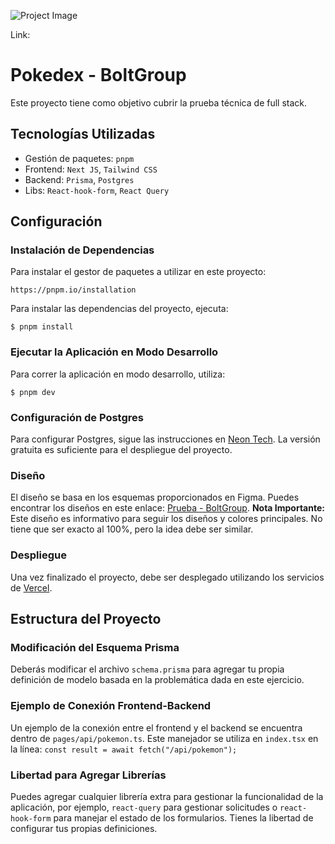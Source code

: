 ![Project Image](./public/banner.png)

Link: 

# Pokedex - BoltGroup

Este proyecto tiene como objetivo cubrir la prueba técnica de full stack.

## Tecnologías Utilizadas

- Gestión de paquetes: `pnpm`
- Frontend: `Next JS`, `Tailwind CSS`
- Backend: `Prisma`, `Postgres`
- Libs: `React-hook-form`, `React Query`

## Configuración

### Instalación de Dependencias

Para instalar el gestor de paquetes a utilizar en este proyecto:

```
https://pnpm.io/installation
```
Para instalar las dependencias del proyecto, ejecuta:

```
$ pnpm install
```

### Ejecutar la Aplicación en Modo Desarrollo

Para correr la aplicación en modo desarrollo, utiliza:

```
$ pnpm dev
```

### Configuración de Postgres

Para configurar Postgres, sigue las instrucciones en [Neon Tech](https://neon.tech/). La versión gratuita es suficiente para el despliegue del proyecto.

### Diseño

El diseño se basa en los esquemas proporcionados en Figma. Puedes encontrar los diseños en este enlace: [Prueba - BoltGroup](https://www.figma.com/file/aEwwRtbRTvxM3XOTkzjPp0/Prueba---CondorSoft?type=design&node-id=0%3A1&mode=design&t=foVYWASJ0CruJwTT-1). **Nota Importante:** Este diseño es informativo para seguir los diseños y colores principales. No tiene que ser exacto al 100%, pero la idea debe ser similar.

### Despliegue

Una vez finalizado el proyecto, debe ser desplegado utilizando los servicios de [Vercel](https://vercel.com/).

## Estructura del Proyecto

### Modificación del Esquema Prisma

Deberás modificar el archivo `schema.prisma` para agregar tu propia definición de modelo basada en la problemática dada en este ejercicio.

### Ejemplo de Conexión Frontend-Backend

Un ejemplo de la conexión entre el frontend y el backend se encuentra dentro de `pages/api/pokemon.ts`. Este manejador se utiliza en `index.tsx` en la línea: `const result = await fetch("/api/pokemon");`

### Libertad para Agregar Librerías

Puedes agregar cualquier librería extra para gestionar la funcionalidad de la aplicación, por ejemplo, `react-query` para gestionar solicitudes o `react-hook-form` para manejar el estado de los formularios. Tienes la libertad de configurar tus propias definiciones.
